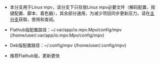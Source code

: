 * 本分支用于Linux mpv，该分支下只存放Linux mpv必要文件（解码配置、按键配置、脚本、着色器），其余部分通用，为减少项目同步更新压力，请在[主分支](https://github.com/redomCL/mpv_fruit/tree/main)获取、使用和查阅。

* Flathub版配置路径：~/.var/app/io.mpv.Mpv/config/mpv (/home/user/.var/app/io.mpv.Mpv/config/mpv)

* Deb版配置路径：~/.config/mpv (/home/user/.config/mpv)

* 推荐Flathub版，更新更快
